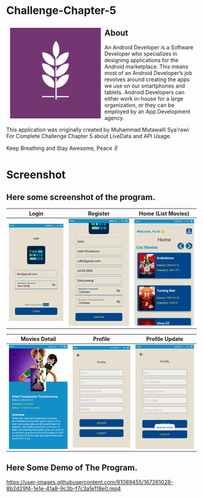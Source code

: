 # Challenge-Chapter-5

<img src="app/src/main/res/drawable/logo.png" align="left"
width="240" hspace="10" vspace="10">

## About
An Android Developer is a Software Developer who specializes in designing applications for the Android marketplace. 
This means most of an Android Developer’s job revolves around creating the apps we use on our smartphones and tablets. 
Android Developers can either work in-house for a large organization, or they can be employed by an App Development agency.

This application was originally created by Muhammad Mutawalli Sya'rawi For Complete Challenge Chapter 5 about LiveData and API Usage.

Keep Breathing and Stay Awesome, Peace :v:

# Screenshot
## Here some screenshot of the program.

Login                      |  Register                 |  Home (List Movies)
:-------------------------:|:-------------------------:|:-------------------------:
![](Screenshoot/1.jpg)     |  ![](Screenshoot/2.jpg)   |  ![](Screenshoot/3.jpg)

Movies Detail              |  Profile                  |  Profile Update
:-------------------------:|:-------------------------:|:-------------------------:
![](Screenshoot/4.jpg)     |  ![](Screenshoot/5.jpg)   |  ![](Screenshoot/6.jpg)


## Here Some Demo of The Program.

https://user-images.githubusercontent.com/81089455/167261028-8b2d29f4-1e1e-41a8-9c3b-f7c3a1e118e0.mp4


